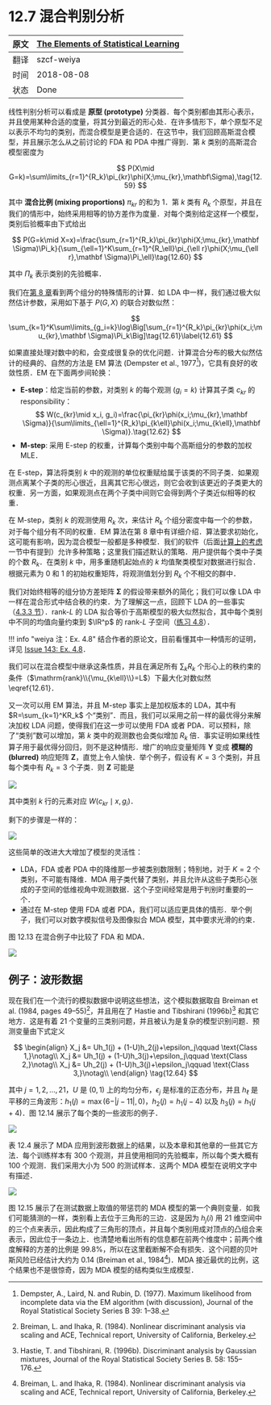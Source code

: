 # 12.7 混合判别分析

| 原文   | [The Elements of Statistical Learning](https://web.stanford.edu/~hastie/ElemStatLearn/printings/ESLII_print12.pdf#page=468) |
| ---- | ---------------------------------------- |
| 翻译   | szcf-weiya                               |
| 时间   | 2018-08-08                   |
|状态 |Done|


线性判别分析可以看成是 **原型 (prototype)** 分类器．每个类别都由其形心表示，并且使用某种合适的度量，将其分到最近的形心处．在许多情形下，单个原型不足以表示不均匀的类别，而混合模型是更合适的．在这节中，我们回顾高斯混合模型，并且展示怎么从之前讨论的 FDA 和 PDA 中推广得到．第 $k$ 类别的高斯混合模型密度为

$$
P(X\mid G=k)=\sum\limits_{r=1}^{R_k}\pi_{kr}\phi(X;\mu_{kr},\mathbf\Sigma),\tag{12.59}
$$

其中 **混合比例 (mixing proportions)** $\pi_{kr}$ 的和为 $1$．第 $k$ 类有 $R_k$ 个原型，并且在我们的情形中，始终采用相等的协方差作为度量．对每个类别给定这样一个模型，类别后验概率由下式给出

$$
P(G=k\mid X=x)=\frac{\sum_{r=1}^{R_k}\pi_{kr}\phi(X;\mu_{kr},\mathbf \Sigma)\Pi_k}{\sum_{\ell=1}^K\sum_{r=1}^{R_\ell}\pi_{\ell r}\phi(X;\mu_{\ell r},\mathbf \Sigma)\Pi_\ell}\tag{12.60}
$$

其中 $\Pi_k$ 表示类别的先验概率．

我们在[第 8 章](../08-Model-Inference-and-Averaging/8.5-The-EM-Algorithm/index.html)看到两个组分的特殊情形的计算．如 LDA 中一样，我们通过极大似然估计参数，采用如下基于 $P(G,X)$ 的联合对数似然：

$$
\sum_{k=1}^K\sum\limits_{g_i=k}\log\Big[\sum_{r=1}^{R_k}\pi_{kr}\phi(x_i;\mu_{kr},\mathbf \Sigma)\Pi_k\Big]\tag{12.61}\label{12.61}
$$

如果直接处理对数中的和，会变成很复杂的优化问题．计算混合分布的极大似然估计的经典的、自然的方法是 EM 算法 (Dempster et al., 1977[^1])，它具有良好的收敛性质．EM 在下面两步间轮换：

- **E-step**：给定当前的参数，对类别 $k$ 的每个观测 ($g_i=k$) 计算其子类 $c_{kr}$ 的 responsibility：
$$
W(c_{kr}\mid x_i, g_i)=\frac{\pi_{kr}\phi(x_i;\mu_{kr},\mathbf \Sigma)}{\sum\limits_{\ell=1}^{R_k}\pi_{k\ell}\phi(x_i;\mu_{k\ell},\mathbf \Sigma)}.\tag{12.62}
$$
- **M-step**: 采用 E-step 的权重，计算每个类别中每个高斯组分的参数的加权 MLE．

[^1]: Dempster, A., Laird, N. and Rubin, D. (1977). Maximum likelihood from incomplete data via the EM algorithm (with discussion), Journal of the Royal Statistical Society Series B 39: 1–38.

在 E-step，算法将类别 $k$ 中的观测的单位权重赋给属于该类的不同子类．如果观测点离某个子类的形心很近，且离其它形心很远，则它会收到该更近的子类更大的权重．另一方面，如果观测点在两个子类中间则它会得到两个子类近似相等的权重．

在 M-step，类别 $k$ 的观测使用 $R_k$ 次，来估计 $R_k$ 个组分密度中每一个的参数，对于每个组分有不同的权重．EM 算法在第 8 章中有详细介绍．算法要求初始化，这可能有影响，因为混合模型一般都是多种模型．我们的软件（后面[计算上的考虑](Computational-Considerations.md)一节中有提到）允许多种策略；这里我们描述默认的策略．用户提供每个类中子类的个数 $R_k$．在类别 $k$ 中，用多重随机起始点的 $k$ 均值聚类模型对数据进行拟合．根据元素为 $0$ 和 $1$ 的初始权重矩阵，将观测值划分到 $R_k$ 个不相交的群中．

我们对始终相等的组分协方差矩阵 $\mathbf\Sigma$ 的假设带来额外的简化；我们可以像 LDA 中一样在混合形式中结合秩的约束．为了理解这一点，回顾下 LDA 的一些事实（[4.3.3 节](../04-Linear-Methods-for-Classification/4.3-Linear-Discriminant-Analysis/index.html)）．rank-$L$ 的 LDA 拟合等价于高斯模型的极大似然拟合，其中每个类别中不同的均值向量约束到 $\IR^p$ 的 rank-$L$ 子空间（[练习 4.8](https://github.com/szcf-weiya/ESL-CN/issues/143)）．

!!! info "weiya 注：Ex. 4.8"
    结合作者的原论文，目前看懂其中一种情形的证明，详见 [Issue 143: Ex. 4.8](https://github.com/szcf-weiya/ESL-CN/issues/143)．

我们可以在混合模型中继承这条性质，并且在满足所有 $\sum_kR_k$ 个形心上的秩约束的条件（$\mathrm{rank}\\{\mu_{k\ell}\\}=L$）下最大化对数似然 \eqref{12.61}．

又一次可以用 EM 算法，并且 M-step 事实上是加权版本的 LDA，其中有 $R=\sum_{k=1}^KR_k$ 个“类别”．而且，我们可以采用之前一样的最优得分来解决加权 LDA 问题，使得我们在这一步可以使用 FDA 或者 PDA．可以预料，除了“类别”数可以增加，第 $k$ 类中的观测数也会类似增加 $R_k$ 倍．事实证明如果线性算子用于最优得分回归，则不是这种情形．增广的响应变量矩阵 $\mathbf Y$ 变成 **模糊的 (blurred)** 响应矩阵 $\mathbf Z$，直觉上令人愉快．举个例子，假设有 $K=3$ 个类别，并且每个类中有 $R_k=3$ 个子类．则 $\mathbf Z$ 可能是

![](../img/12/eq12.63.PNG)

其中类别 $k$ 行的元素对应 $W(c_{kr}\mid x,g_i)$．

剩下的步骤是一样的：

![](../img/12/eq12.63-down.PNG)

这些简单的改进大大增加了模型的灵活性：

- LDA，FDA 或者 PDA 中的降维那一步被类别数限制；特别地，对于 $K=2$ 个类别，不可能有降维．MDA 用子类代替了类别，并且允许从这些子类形心张成的子空间的低维视角中观测数据．这个子空间经常是用于判别时重要的一个．
- 通过在 M-step 使用 FDA 或者 PDA，我们可以适应更具体的情形．举个例子，我们可以对数字模拟信号及图像拟合 MDA 模型，其中要求光滑的约束．

图 12.13 在混合例子中比较了 FDA 和 MDA．

![](../img/12/fig12.13.png)

## 例子：波形数据

现在我们在一个流行的模拟数据中说明这些想法，这个模拟数据取自 Breiman et al. (1984, pages 49–55)[^2]，并且用在了 Hastie and Tibshirani (1996b)[^3] 和其它地方．这是有着 21 个变量的三类别问题，并且被认为是复杂的模型识别问题．预测变量由下式定义

$$
\begin{align}
X_j &= Uh_1(j) + (1-U)h_2(j)+\epsilon_j\qquad \text{Class 1,}\notag\\
X_j &= Uh_1(j) + (1-U)h_3(j)+\epsilon_j\qquad \text{Class 2,}\notag\\
X_j &= Uh_2(j) + (1-U)h_3(j)+\epsilon_j\qquad \text{Class 3,}\notag\\
\end{align}
\tag{12.64}
$$

其中 $j=1,2,\ldots,21$，$U$ 是 $(0,1)$ 上的均匀分布，$\epsilon_j$ 是标准的正态分布，并且 $h_\ell$ 是平移的三角波形：$h_1(j)=\max (6-\vert j-11\vert,0)$，$h_2(j)=h_1(j-4)$ 以及 $h_3(j)=h_1(j+4)$．图 12.14 展示了每个类的一些波形的例子．

[^2]: Breiman, L. and Ihaka, R. (1984). Nonlinear discriminant analysis via scaling and ACE, Technical report, University of California, Berkeley.
[^3]: Hastie, T. and Tibshirani, R. (1996b). Discriminant analysis by Gaussian mixtures, Journal of the Royal Statistical Society Series B. 58: 155–176.

![](../img/12/fig12.14.png)

表 12.4 展示了 MDA 应用到波形数据上的结果，以及本章和其他章的一些其它方法．每个训练样本有 300 个观测，并且使用相同的先验概率，所以每个类大概有 100 个观测．我们采用大小为 500 的测试样本．这两个 MDA 模型在说明文字中有描述．

![](../img/12/fig12.15.png)

图 12.15 展示了在测试数据上取值的带惩罚的 MDA 模型的第一个典则变量．如我们可能猜测的一样，类别看上去位于三角形的三边．这是因为 $h_j(i)$ 用 21 维空间中的三个点来表示，因此构成了三角形的顶点，并且每个类别用成对顶点的凸组合来表示，因此位于一条边上．也清楚地看出所有的信息都在前两个维度中；前两个维度解释的方差的比例是 $99.8\%$，所以在这里截断解不会有损失．这个问题的贝叶斯风险已经估计大约为 0.14 (Breiman et al., 1984[^2])．MDA 接近最优的比例，这个结果也不是很惊奇，因为 MDA 模型的结构类似生成模型．

